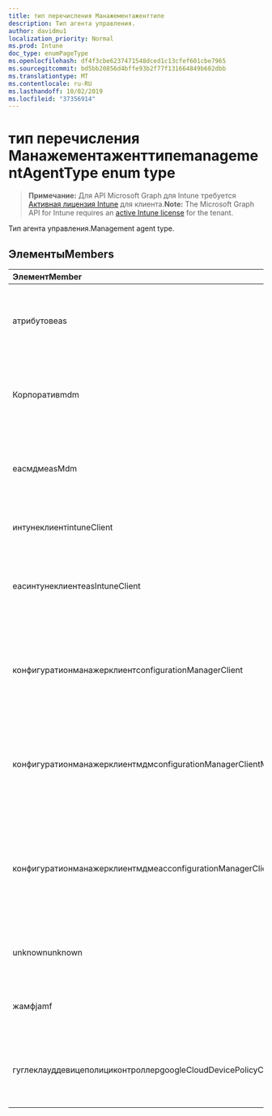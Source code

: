 ```yaml
---
title: тип перечисления Манажементаженттипе
description: Тип агента управления.
author: davidmu1
localization_priority: Normal
ms.prod: Intune
doc_type: enumPageType
ms.openlocfilehash: df4f3cbe6237471548dced1c13cfef601cbe7965
ms.sourcegitcommit: bd5bb20856d4bffe93b2f77f131664849b602dbb
ms.translationtype: MT
ms.contentlocale: ru-RU
ms.lasthandoff: 10/02/2019
ms.locfileid: "37356914"
---
```

# <a name="managementagenttype-enum-type"></a><span data-ttu-id="7b3de-103">тип перечисления Манажементаженттипе</span><span class="sxs-lookup"><span data-stu-id="7b3de-103">managementAgentType enum type</span></span>

> <span data-ttu-id="7b3de-104">**Примечание:** Для API Microsoft Graph для Intune требуется [Активная лицензия Intune](https://go.microsoft.com/fwlink/?linkid=839381) для клиента.</span><span class="sxs-lookup"><span data-stu-id="7b3de-104">**Note:** The Microsoft Graph API for Intune requires an [active Intune license](https://go.microsoft.com/fwlink/?linkid=839381) for the tenant.</span></span>

<span data-ttu-id="7b3de-105">Тип агента управления.</span><span class="sxs-lookup"><span data-stu-id="7b3de-105">Management agent type.</span></span>

## <a name="members"></a><span data-ttu-id="7b3de-106">Элементы</span><span class="sxs-lookup"><span data-stu-id="7b3de-106">Members</span></span>
|<span data-ttu-id="7b3de-107">Элемент</span><span class="sxs-lookup"><span data-stu-id="7b3de-107">Member</span></span>|<span data-ttu-id="7b3de-108">Значение</span><span class="sxs-lookup"><span data-stu-id="7b3de-108">Value</span></span>|<span data-ttu-id="7b3de-109">Описание</span><span class="sxs-lookup"><span data-stu-id="7b3de-109">Description</span></span>|
|:---|:---|:---|
|<span data-ttu-id="7b3de-110">атрибутов</span><span class="sxs-lookup"><span data-stu-id="7b3de-110">eas</span></span>|<span data-ttu-id="7b3de-111">1,1</span><span class="sxs-lookup"><span data-stu-id="7b3de-111">1</span></span>|<span data-ttu-id="7b3de-112">Управление устройством осуществляется с помощью Exchange Server.</span><span class="sxs-lookup"><span data-stu-id="7b3de-112">The device is managed by Exchange server.</span></span>|
|<span data-ttu-id="7b3de-113">Корпоратив</span><span class="sxs-lookup"><span data-stu-id="7b3de-113">mdm</span></span>|<span data-ttu-id="7b3de-114">2</span><span class="sxs-lookup"><span data-stu-id="7b3de-114">2</span></span>|<span data-ttu-id="7b3de-115">Управление устройством осуществляется с помощью Intune MDM.</span><span class="sxs-lookup"><span data-stu-id="7b3de-115">The device is managed by Intune MDM.</span></span>|
|<span data-ttu-id="7b3de-116">еасмдм</span><span class="sxs-lookup"><span data-stu-id="7b3de-116">easMdm</span></span>|<span data-ttu-id="7b3de-117">4</span><span class="sxs-lookup"><span data-stu-id="7b3de-117">3</span></span>|<span data-ttu-id="7b3de-118">Устройство управляется как в Exchange Server, так и в Intune MDM.</span><span class="sxs-lookup"><span data-stu-id="7b3de-118">The device is managed by both Exchange server and Intune MDM.</span></span>|
|<span data-ttu-id="7b3de-119">интунеклиент</span><span class="sxs-lookup"><span data-stu-id="7b3de-119">intuneClient</span></span>|<span data-ttu-id="7b3de-120">SP4</span><span class="sxs-lookup"><span data-stu-id="7b3de-120">4</span></span>|<span data-ttu-id="7b3de-121">Управление клиентом Intune.</span><span class="sxs-lookup"><span data-stu-id="7b3de-121">Intune client managed.</span></span>|
|<span data-ttu-id="7b3de-122">еасинтунеклиент</span><span class="sxs-lookup"><span data-stu-id="7b3de-122">easIntuneClient</span></span>|<span data-ttu-id="7b3de-123">17:00</span><span class="sxs-lookup"><span data-stu-id="7b3de-123">5</span></span>|<span data-ttu-id="7b3de-124">Устройство — это EAS и двойное управление клиентом Intune.</span><span class="sxs-lookup"><span data-stu-id="7b3de-124">The device is EAS and Intune client dual managed.</span></span>|
|<span data-ttu-id="7b3de-125">конфигуратионманажерклиент</span><span class="sxs-lookup"><span data-stu-id="7b3de-125">configurationManagerClient</span></span>|<span data-ttu-id="7b3de-126">8 </span><span class="sxs-lookup"><span data-stu-id="7b3de-126">8</span></span>|<span data-ttu-id="7b3de-127">Управление устройством осуществляется с помощью Configuration Manager.</span><span class="sxs-lookup"><span data-stu-id="7b3de-127">The device is managed by Configuration Manager.</span></span>|
|<span data-ttu-id="7b3de-128">конфигуратионманажерклиентмдм</span><span class="sxs-lookup"><span data-stu-id="7b3de-128">configurationManagerClientMdm</span></span>|<span data-ttu-id="7b3de-129">10 </span><span class="sxs-lookup"><span data-stu-id="7b3de-129">10</span></span>|<span data-ttu-id="7b3de-130">Управление устройством осуществляется с помощью Configuration Manager и MDM.</span><span class="sxs-lookup"><span data-stu-id="7b3de-130">The device is managed by Configuration Manager and MDM.</span></span>|
|<span data-ttu-id="7b3de-131">конфигуратионманажерклиентмдмеас</span><span class="sxs-lookup"><span data-stu-id="7b3de-131">configurationManagerClientMdmEas</span></span>|<span data-ttu-id="7b3de-132">-11:00</span><span class="sxs-lookup"><span data-stu-id="7b3de-132">11</span></span>|<span data-ttu-id="7b3de-133">Управление устройством осуществляется с помощью Configuration Manager, MDM и EAS.</span><span class="sxs-lookup"><span data-stu-id="7b3de-133">The device is managed by Configuration Manager, MDM and Eas.</span></span>|
|<span data-ttu-id="7b3de-134">unknown</span><span class="sxs-lookup"><span data-stu-id="7b3de-134">unknown</span></span>|<span data-ttu-id="7b3de-135">столбцов</span><span class="sxs-lookup"><span data-stu-id="7b3de-135">16</span></span>|<span data-ttu-id="7b3de-136">Неизвестный тип агента управления.</span><span class="sxs-lookup"><span data-stu-id="7b3de-136">Unknown management agent type.</span></span>|
|<span data-ttu-id="7b3de-137">жамф</span><span class="sxs-lookup"><span data-stu-id="7b3de-137">jamf</span></span>|<span data-ttu-id="7b3de-138">32</span><span class="sxs-lookup"><span data-stu-id="7b3de-138">32</span></span>|<span data-ttu-id="7b3de-139">Атрибуты устройства извлекаются из Жамф.</span><span class="sxs-lookup"><span data-stu-id="7b3de-139">The device attributes are fetched from Jamf.</span></span>|
|<span data-ttu-id="7b3de-140">гуглеклауддевицеполициконтроллер</span><span class="sxs-lookup"><span data-stu-id="7b3de-140">googleCloudDevicePolicyController</span></span>|<span data-ttu-id="7b3de-141">64</span><span class="sxs-lookup"><span data-stu-id="7b3de-141">64</span></span>|<span data-ttu-id="7b3de-142">Управление устройством осуществляется с помощью Клауддпк Google.</span><span class="sxs-lookup"><span data-stu-id="7b3de-142">The device is managed by Google's CloudDPC.</span></span>|




